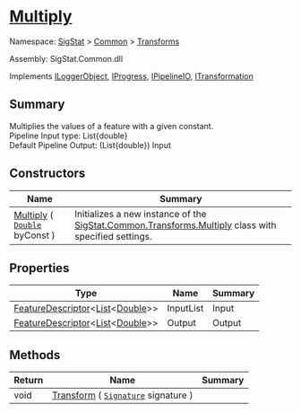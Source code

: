 # [Multiply](./Multiply.md)

Namespace: [SigStat]() > [Common](./../README.md) > [Transforms](./README.md)

Assembly: SigStat.Common.dll

Implements [ILoggerObject](./../ILoggerObject.md), [IProgress](./../Helpers/IProgress.md), [IPipelineIO](./../Pipeline/IPipelineIO.md), [ITransformation](./../ITransformation.md)

## Summary
Multiplies the values of a feature with a given constant.  <br>Pipeline Input type: List{double}<br>Default Pipeline Output: (List{double}) Input

## Constructors

| Name | Summary | 
| --- | --- | 
| [Multiply](./../../../ctor/Multiply-100663628.md) ( [`Double`](https://docs.microsoft.com/en-us/dotnet/api/System.Double) byConst ) | Initializes a new instance of the [SigStat.Common.Transforms.Multiply](./Multiply.md) class with specified settings. | 


## Properties

| Type | Name | Summary | 
| --- | --- | --- | 
| [FeatureDescriptor](./../FeatureDescriptor-1.md)\<[List](https://docs.microsoft.com/en-us/dotnet/api/System.Collections.Generic.List-1)\<[Double](https://docs.microsoft.com/en-us/dotnet/api/System.Double)>> | InputList | Input | 
| [FeatureDescriptor](./../FeatureDescriptor-1.md)\<[List](https://docs.microsoft.com/en-us/dotnet/api/System.Collections.Generic.List-1)\<[Double](https://docs.microsoft.com/en-us/dotnet/api/System.Double)>> | Output | Output | 


## Methods

| Return | Name | Summary | 
| --- | --- | --- | 
| void | [Transform](./Methods/Multiply-100663629.md) ( [`Signature`](./../Signature.md) signature ) |  | 


